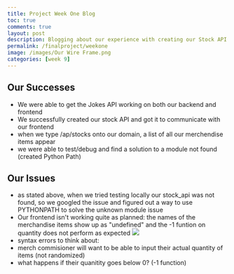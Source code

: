 ```yaml
---
title: Project Week One Blog
toc: true
comments: true
layout: post
description: Blogging about our experience with creating our Stock API
permalink: /finalproject/weekone
image: /images/Our Wire Frame.png
categories: [week 9]
---
```


## Our Successes
- We were able to get the Jokes API working on both our backend and frontend
- We successfully created our stock API and got it to communicate with our frontend
- when we type /ap/stocks onto our domain, a list of all our merchendise items appear
- we were able to test/debug and find a solution to a module not found (created Python Path)

## Our Issues 
- as stated above, when we tried testing locally our stock_api was not found, so we googled the issue and figured out a way to use PYTHONPATH to solve the unknown module issue 
- Our frontend isn't working quite as planned: the names of the merchandise items show up as "undefined" and the -1 funtion on quantity does not perform as expected
![]({{site.baseurl}}/images/errorsinfrontend.jpg)
- syntax errors to think about: 
 - merch commisioner will want to be able to input their actual quantity of items (not randomized)
 - what happens if their quanitity goes below 0? (-1 function)